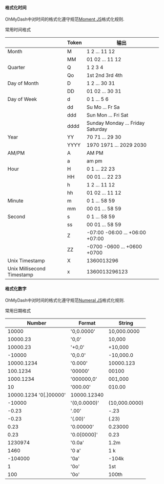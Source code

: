 #### 格式化时间

OhMyDash中对时间的格式化遵守规范[Moment JS](https://momentjs.com/docs/#/displaying/format/)格式化规则.

常用时间格式

|             | Token | 输出 |
| ------------| ------| --- |
|Month	|M	|1 2 ... 11 12|
|       |MM	|01 02 ... 11 12|
|Quarter|Q	 | 1 2 3 4|
|       |Qo	 |1st 2nd 3rd 4th|
|Day of Month	|D	|1 2 ... 30 31|
||DD|	01 02 ... 30 31|
|Day of Week	|d	|0 1 ... 5 6|
||dd|	Su Mo ... Fr Sa|
||ddd|	Sun Mon ... Fri Sat|
||dddd|	Sunday Monday ... Friday Saturday|
|Year	|YY	|70 71 ... 29 30|
||YYYY|	1970 1971 ... 2029 2030|
|AM/PM|	A|	AM PM|
||a|	am pm|
|Hour|	H|	0 1 ... 22 23|
|    |HH |	00 01 ... 22 23|
||h|	1 2 ... 11 12|
||hh|	01 02 ... 11 12|
|Minute|	m|	0 1 ... 58 59|
||mm	|00 01 ... 58 59|
|Second|	s|	0 1 ... 58 59|
||ss|	00 01 ... 58 59|
||Z|	-07:00 -06:00 ... +06:00 +07:00|
||ZZ|	-0700 -0600 ... +0600 +0700|
|Unix Timestamp|	X|	1360013296|
|Unix Millisecond Timestamp|	x|	1360013296123|

#### 格式化数字

OhMyDash中对时间的格式化遵守规范[Numeral JS](http://numeraljs.com/#format)格式化规则.

常用日期格式

|Number    |Format|	String|
|----------|------| ------|
|10000	|'0,0.0000'|	10,000.0000|
|10000.23|	'0,0'	|10,000|
|10000.23|	'+0,0'	|+10,000|
|-10000	|'0,0.0'	|-10,000.0|
|10000.1234|'0.000'	|10000.123|
|100.1234|'00000'	|00100|
|1000.1234|	'000000,0'|	001,000
|10	|'000.00'|	010.00|
10000.1234	'0[.]00000'|	10000.12340|
|-10000|	'(0,0.0000)'|	(10,000.0000)|
|-0.23 |'.00'|	-.23|
|-0.23 |	'(.00)'|	(.23)|
|0.23 |	'0.00000'|	0.23000|
|0.23 |	'0.0[0000]'	|0.23|
|1230974|	'0.0a'|	1.2m|
|1460 |	'0 a'|	1 k|
|-104000 |	'0a'|	-104k|
|1	|'0o'|	1st|
|100|	'0o'|	100th|
